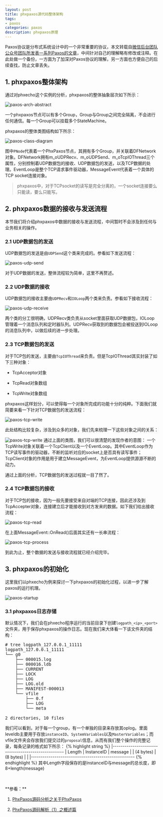 ```yaml
---
layout: post
title: phxpaxos源代码整体架构
tags:
- paxos
categories: paxos
description: phxpaxos原理
---
```



Paxos协议是分布式系统设计中的一个非常重要的协议，本文转载自[微信后台团队公众号团队所发表一系列Paxos的文章](https://mp.weixin.qq.com/s/WEi2kojApSP8PBupdP_8yw)，中间针对自己的理解略有修改或注释。在此处做一个备份，一方面为了加深对Paxos协议的理解，另一方面也方便自己的后续查找，防止文章丢失。


<!-- more -->

## 1. phxpaxos整体架构
通过对phxecho这个实例的分析，phxpaxos的整体抽象层次如下所示：

![paxos-arch-abstract](https://ivanzz1001.github.io/records/assets/img/paxos/paxos_arch_abstract.jpg)

一个phxpaxos节点可以有多个Group，Group与Group之间完全隔离，不会进行任何通信。每一个Group可以挂载多个StateMachine。

phxpaxos的整体类图结构如下所示：

![paxos-class-diagram](https://ivanzz1001.github.io/records/assets/img/paxos/paxos_class_diagram.jpg)

图中```PNode```代表着一个PhxPaxos节点，其拥有多个Group，并关联着DFNetwork对象。DFNetwork拥有m_oUDPRecv、m_oUDPSend、m_oTcpIOThread三个属性，分别控制着UDP数据包的接收、UDP数据包的发送，以及TCP数据的处理。EventLoop是整个TCP请求事件驱动器，MessageEvent代表着一个具体的TCP socket连接对象。

>phxpaxos中，对于TCPsocket的读写是完全分离的，一个socket连接要么只能读，要么只能写。


## 2. phxpaxos数据的接收与发送流程
本节我们将介绍phxpaxos中数据的接收与发送流程，中间暂时不会涉及到任何与业务相关的操作。

### 2.1 UDP数据包的发送
UDP数据包的发送是由```UDPSend```这个类来完成的。参看如下发送流程：

![paxos-udp-send](https://ivanzz1001.github.io/records/assets/img/paxos/paxos_udp_send.jpg)

对于UDP数据的发送，整体流程较为简单，这里不再赘述。


### 2.2 UDP数据的接收
UDP数据包的接收主要由```UDPRecv```和```IOLoop```两个类来负责。参看如下接收流程：

![paxos-udp-receive](https://ivanzz1001.github.io/records/assets/img/paxos/paxos_udp_receive.jpg)

两个类的分工很明确，UDPRecv类负责从socket里面获取UDP数据包，IOLoop管理着一个消息队列和定时器队列。UDPRecv获取到的数据包会被投送到IOLoop的消息队列中，以做后续的进一步处理。


### 2.3 TCP数据包的发送
对于TCP包的发送，主要由```TcpIOThread```来负责。但是TcpIOThread其实封装了如下三种对象：

* TcpAcceptor对象

* TcpRead对象数组

* TcpWrite对象数组

phxpaxos这样划分，可以使得每一个对象所完成的功能十分的纯粹。下面我们就简要来看一下针对TCP数据包的发送流程：

![paxos-tcp-write](https://ivanzz1001.github.io/records/assets/img/paxos/paxos_tcp_write.jpg)

此处结构比较复杂，涉及到众多的对象，我们先来梳理一下这些对象之间的关系：

![paxos-tcp-write](https://ivanzz1001.github.io/records/assets/img/paxos/paxos_tcp_arch.jpg)
通过上面的类图，我们可以很清楚的发现作者的意图： 一个TcpWrite对象关联着一个TcpClient以及一个EventLoop。其中EventLoop作为TCP读写事件的驱动器，不断的监听对应的socket上是否具有读写事件；TcpClient对象的作用是用于建立MessageEvent，为EventLoop提供源源不断的动力。

通过上面的分析，TCP数据包的发送过程就一目了然了。



### 2.4 TCP数据包的接收

对于TCP包的接收，因为一般先要接受来自对端的TCP连接，因此还涉及到TcpAccepter对象，连接建立后才能接收到对方发来的数据。如下我们给出接收流程：

![paxos-tcp-read](https://ivanzz1001.github.io/records/assets/img/paxos/paxos_tcp_read.jpg)

在上面MessageEvent::OnRead()后面其实还有一长串流程：

![paxos-tcp-process](https://ivanzz1001.github.io/records/assets/img/paxos/paxos_tcp_process.jpg)


到此为止，整个数据的发送与接收流程就已经介绍完毕。


## 3. phxpaxos的初始化
这里我们以phxecho为例来探讨一下phxpaxos的初始化过程，以进一步了解paxos的运行机理。

![paxos-startup](https://ivanzz1001.github.io/records/assets/img/paxos/paxos_startup.jpg)

### 3.1 phxpaxos日志存储

默认情况下，我们会在phxecho程序运行的当前目录下创建```logpath_<ip>_<port>```文件夹，用于保存phxpaxos的操作日志。现在我们来大体看一下该文件夹的结构：
<pre>
# tree logpath_127.0.0.1_11111
logpath_127.0.0.1_11111
└── g0
    ├── 000015.log
    ├── 000016.ldb
    ├── CURRENT
    ├── LOCK
    ├── LOG
    ├── LOG.old
    ├── MANIFEST-000013
    └── vfile
        ├── 0.f
        ├── LOG
        └── meta

2 directories, 10 files
</pre>
我们可以看到，对于每一个group，有一个单独的目录来存放其oplog。里面leveldb主要用于存放```instanceID```、```SystemVariables```以及```MasterVariables```；而vfile文件夹会存放我们提交过的```proposal```信息，从而有我们整个操作的完整记录，每条记录的格式如下所示：
{% highlight string %}
|-----------------------------------------------------
|  Length       |  InstanceID     |   message        |
| (4 bytes)     |    (8 bytes)    |                  |
|-----------------------------------------------------
{% endhighlight %}
其中Length字段保存的是InstanceID与message的总长度，即8+length(message)



<br />
<br />
**参看：**

1. [PhxPaxos源码分析之关于PhxPaxos](https://www.jianshu.com/p/9f1a874a39e5)

2. [PhxPaxos源码解析（1）之概述篇](https://blog.csdn.net/weixin_41713182/article/details/88147487)



<br />
<br />
<br />



